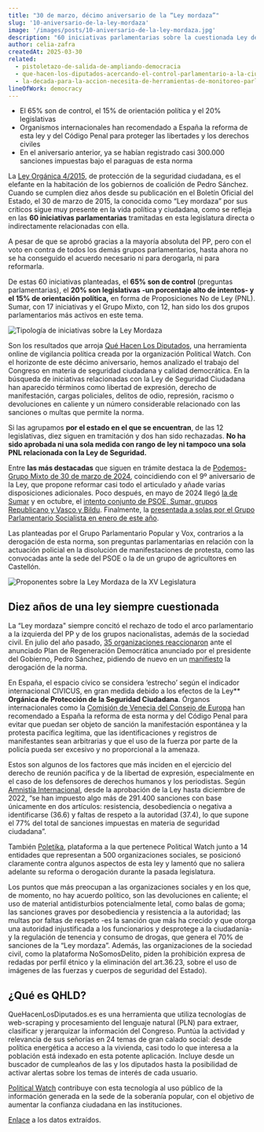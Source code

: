 ```yaml
---
title: "30 de marzo, décimo aniversario de la “Ley mordaza”"
slug: '10-aniversario-de-la-ley-mordaza'
image: '/images/posts/10-aniversario-de-la-ley-mordaza.jpg'
description: "60 iniciativas parlamentarias sobre la cuestionada Ley de Seguridad Ciudadana en esta legislatura, sin llegar a acuerdos para reformarla."
author: celia-zafra
createdAt: 2025-03-30
related:
  - pistoletazo-de-salida-de-ampliando-democracia
  - que-hacen-los-diputados-acercando-el-control-parlamentario-a-la-ciudadania
  - la-decada-para-la-accion-necesita-de-herramientas-de-monitoreo-parlamentario-novedades-en-parlamento-2030
lineOfWork: democracy
---
```


* El 65% son de control, el 15% de orientación política y el 20% legislativas
* Organismos internacionales han recomendado a España la reforma de esta ley y del Código Penal para proteger las libertades y los derechos civiles
* En el aniversario anterior, ya se habían registrado casi 300.000 sanciones impuestas bajo el paraguas de esta norma


La [Ley Orgánica 4/2015](https://www.boe.es/eli/es/lo/2015/03/30/4/dof/spa/pdf), de protección de la seguridad ciudadana, es el elefante en la habitación de los gobiernos de coalición de Pedro Sánchez. Cuando se cumplen diez años desde su publicación en el Boletín Oficial del Estado, el 30 de marzo de 2015, la conocida como “Ley mordaza” por sus críticos sigue muy presente en la vida política y ciudadana, como se refleja en las **60 iniciativas parlamentarias** tramitadas en esta legislatura directa o indirectamente relacionadas con ella. 

A pesar de que se aprobó gracias a la mayoría absoluta del PP, pero con el voto en contra de todos los demás grupos parlamentarios, hasta ahora no se ha conseguido el acuerdo necesario ni para derogarla, ni para reformarla.

De estas 60 iniciativas planteadas, el **65% son de control** (preguntas parlamentarias), el **20% son legislativas \-un porcentaje alto de intentos- y el 15% de orientación política,** en forma de Proposiciones No de Ley (PNL). Sumar, con 17 iniciativas y el Grupo Mixto, con 12, han sido los dos grupos parlamentarios más activos en este tema.

![Tipología de iniciativas sobre la Ley Mordaza](/images/posts/10-aniversario-ley-modaza-tipologia-de-iniciativas.png)

Son los resultados que arroja [Qué Hacen Los Diputados](https://quehacenlosdiputados.es/), una herramienta online de vigilancia política creada por la organización Political Watch. Con el horizonte de este décimo aniversario, hemos analizado el trabajo del Congreso en materia de seguridad ciudadana y calidad democrática. En la búsqueda de iniciativas relacionadas con la Ley de Seguridad Ciudadana han aparecido términos como libertad de expresión, derecho de manifestación, cargas policiales, delitos de odio, represión, racismo o devoluciones en caliente y un número considerable relacionado con las sanciones o multas que permite la norma.

Si las agrupamos **por el estado en el que se encuentran**, de las 12 legislativas, diez siguen en tramitación y dos han sido rechazadas. **No ha sido aprobada ni una sola medida con rango de ley ni tampoco una sola PNL relacionada con la Ley de Seguridad.**

Entre **las más destacadas** que siguen en trámite destaca la de [Podemos-Grupo Mixto de 30 de marzo de 2024](https://www.congreso.es/public_oficiales/L15/CONG/BOCG/B/BOCG-15-B-116-1.PDF#page=1), coincidiendo con el 9º aniversario de la Ley, que propone reformar casi todo el articulado y añade varias disposiciones adicionales. Poco después, en mayo de 2024 llegó [la de Sumar](https://www.congreso.es/public_oficiales/L15/CONG/BOCG/B/BOCG-15-B-111-1.PDF#page=1) y en octubre, el [intento conjunto de PSOE, Sumar, grupos Republicano y Vasco y Bildu](https://www.congreso.es/public_oficiales/L15/CONG/BOCG/B/BOCG-15-B-148-1.PDF#page=1). Finalmente, la [presentada a solas por el Grupo Parlamentario Socialista en enero de este año](https://www.congreso.es/public_oficiales/L15/CONG/BOCG/B/BOCG-15-B-170-1-C1.PDF#page=1). 

Las planteadas por el Grupo Parlamentario Popular y Vox, contrarios a la derogación de esta norma, son preguntas parlamentarias en relación con la actuación policial en la disolución de manifestaciones de protesta, como las convocadas ante la sede del PSOE o la de un grupo de agricultores en Castellón.

![Proponentes sobre la Ley Mordaza de la XV Legislatura](/images/posts/10-aniversario-ley-modaza-proponentes-legislatura-xv.png)

## Diez años de una ley siempre cuestionada

La “Ley mordaza" siempre concitó el rechazo de todo el arco parlamentario a la izquierda del PP y de los grupos nacionalistas, además de la sociedad civil. En julio del año pasado, [35 organizaciones reaccionaron](https://politicalwatch.es/blog/mas-de-35-organizaciones-lanzan-un-manifiesto-con-medidas-urgentes-para-mejorar-la-salud-democratica-en-espana) ante el anunciado Plan de Regeneración Democrática anunciado por el presidente del Gobierno, Pedro Sánchez, pidiendo de nuevo en un [manifiesto](https://drive.google.com/file/d/1jP8cjqFU58zBpg3BSdWJCKezWyh5S45F/view) la derogación de la norma.

En España, el espacio cívico se considera ‘estrecho’ según el indicador internacional CIVICUS, en gran medida debido a los efectos de la Ley** **Orgánica de Protección de la Seguridad Ciudadana**. Órganos internacionales como la [Comisión de Venecia del Consejo de Europa](https://www.coe.int/en/web/venice-commission/-/CDL-AD\(2021\)004-e) han recomendado a España la reforma de esta norma y del Código Penal para evitar que puedan ser objeto de sanción la manifestación espontánea y la protesta pacífica legítima, que las identificaciones y registros de manifestantes sean arbitrarias y que el uso de la fuerza por parte de la policía pueda ser excesivo y no proporcional a la amenaza. 

Estos son algunos de los factores que más inciden en el ejercicio del derecho de reunión pacífica y de la libertad de expresión, especialmente en el caso de los defensores de derechos humanos y los periodistas. Según [Amnistía Internacional](https://www.es.amnesty.org/en-que-estamos/blog/historia/articulo/ley-mordaza/), desde la aprobación de la Ley hasta diciembre de 2022, “se han impuesto algo más de 291.400 sanciones con base únicamente en dos artículos: resistencia, desobediencia o negativa a identificarse (36.6) y faltas de respeto a la autoridad (37.4), lo que supone el 77% del total de sanciones impuestas en materia de seguridad ciudadana”.

También [Poletika](https://www.poletika.org/), plataforma a la que pertenece Political Watch junto a 14 entidades que representan a 500 organizaciones sociales, se posicionó claramente contra algunos aspectos de esta ley y lamentó que no saliera adelante su reforma o derogación durante la pasada legislatura. 

Los puntos que más preocupan a las organizaciones sociales y en los que, de momento, no hay acuerdo político, son las devoluciones en caliente; el uso de material antidisturbios potencialmente letal, como balas de goma; las sanciones graves por desobediencia y resistencia a la autoridad; las multas por faltas de respeto \-es la sanción que más ha crecido y que otorga una autoridad injustificada a los funcionarios y desprotege a la ciudadanía- y la regulación de tenencia y consumo de drogas, que genera el 70% de sanciones de la “Ley mordaza”. Además, las organizaciones de la sociedad civil, como la plataforma NoSomosDelito, piden la prohibición expresa de redadas por perfil étnico y la eliminación del art.36.23, sobre el uso de imágenes de las fuerzas y cuerpos de seguridad del Estado).

## ¿Qué es QHLD?
QueHacenLosDiputados.es es una herramienta que utiliza tecnologías de web-scraping y procesamiento del lenguaje natural (PLN) para extraer, clasificar y jerarquizar la información del Congreso. Puntúa la actividad y relevancia de sus señorías en 24 temas de gran calado social: desde política energética a acceso a la vivienda, casi todo lo que interesa a la población está indexado en esta potente aplicación. Incluye desde un buscador de cumpleaños de las y los diputados hasta la posibilidad de activar alertas sobre los temas de interés de cada usuario. 

[Political Watch](http://politicalwatch.es) contribuye con esta tecnología al uso público de la información generada en la sede de la soberanía popular, con el objetivo de aumentar la confianza ciudadana en las instituciones. 

[Enlace](https://docs.google.com/spreadsheets/d/1CyhNyWsCiBgkByu-Ik9-FUlTw9UJHoeG/edit?gid=894937568#gid=894937568) a los datos extraídos.